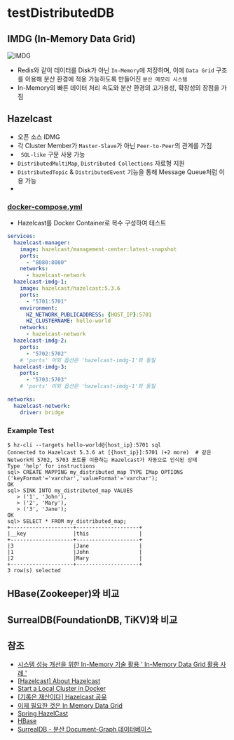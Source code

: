 # testDistributedDB
## IMDG (In-Memory Data Grid)
![IMDG](https://image.samsungsds.com/kr/insights/memory1.jpg?queryString=20231030024258)
- Redis와 같이 데이터를 Disk가 아닌 `In-Memory`에 저장하며, 이에 `Data Grid` 구조를 이용해 분산 환경에 적용 가능하도록 만들어진 `분산 메모리 시스템`
- In-Memory의 빠른 데이터 처리 속도와 분산 환경의 고가용성, 확장성의 장점을 가짐

## Hazelcast
- 오픈 소스 IDMG
- 각 Cluster Member가 `Master-Slave`가 아닌 `Peer-to-Peer`의 관계를 가짐
- ` SQL-like` 구문 사용 가능
- `DistributedMultiMap`, `Distributed Collections` 자료형 지원
- `DistributedTopic` & `DistributedEvent` 기능을 통해 Message Queue처럼 이용 가능
-


### [docker-compose.yml](https://github.com/HashCitrine/testDistributedDB/tree/master/hazelcast/docker-compose.yml)
- Hazelcast를 Docker Container로 복수 구성하여 테스트

```yaml
services:
  hazelcast-manager:
    image: hazelcast/management-center:latest-snapshot
    ports:
      - "8080:8080"
    networks:
      - hazelcast-network
  hazelcast-imdg-1:
    image: hazelcast/hazelcast:5.3.6
    ports:
      - "5701:5701"
    environment:
      HZ_NETWORK_PUBLICADDRESS: {HOST_IP}:5701
      HZ_CLUSTERNAME: hello-world
    networks:
      - hazelcast-network
  hazelcast-imdg-2:
    ports:
      - "5702:5702"
    # 'ports' 이외 옵션은 'hazelcast-imdg-1'와 동일
  hazelcast-imdg-3:
    ports:
      - "5703:5703"
    # 'ports' 이외 옵션은 'hazelcast-imdg-1'와 동일
    
networks:
  hazelcast-network:
    driver: bridge
```

### Example Test
``` shell
$ hz-cli --targets hello-world@{host_ip}:5701 sql
Connected to Hazelcast 5.3.6 at [{host_ip}]:5701 (+2 more)  # 같은 Network의 5702, 5703 포트를 이용하는 Hazelcast가 자동으로 인식된 상태
Type 'help' for instructions
sql> CREATE MAPPING my_distributed_map TYPE IMap OPTIONS ('keyFormat'='varchar','valueFormat'='varchar');
OK
sql> SINK INTO my_distributed_map VALUES
   > ('1', 'John'),
   > ('2', 'Mary'),
   > ('3', 'Jane');
OK
sql> SELECT * FROM my_distributed_map;
+--------------------+--------------------+
|__key               |this                |
+--------------------+--------------------+
|3                   |Jane                |
|1                   |John                |
|2                   |Mary                |
+--------------------+--------------------+
3 row(s) selected
```

## HBase(Zookeeper)와 비교

## SurrealDB(FoundationDB, TiKV)와 비교

## 참조
- [시스템 성능 개선을 위한 In-Memory 기술 활용 ' In-Memory Data Grid 활용 사례 '](https://www.samsungsds.com/kr/insights/in-memory-data-grid.html)
- [[Hazelcast] About Hazelcast](https://medium.com/aisland/hazelcast-about-hazelcast-94a30838c0c)
- [Start a Local Cluster in Docker](https://docs.hazelcast.com/hazelcast/5.3/getting-started/get-started-docker)
- [[기록은 재산이다] Hazelcast 공유](https://supawer0728.github.io/2018/03/11/hazelcast/)
- [이제 필요한 것은 In Memory Data Grid](https://d2.naver.com/helloworld/106824)
- [Spring HazelCast](https://brunch.co.kr/@springboot/56)
- [HBase](https://www.joinc.co.kr/w/man/12/hadoop/hbase/about)
- [SurrealDB - 분산 Document-Graph 데이터베이스](https://djlee118.tistory.com/609)